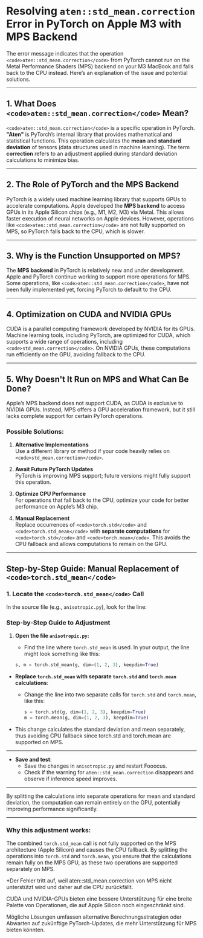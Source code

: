 # Resolving `aten::std_mean.correction` Error in PyTorch on Apple M3 with MPS Backend

The error message indicates that the operation `<code>aten::std_mean.correction</code>` from PyTorch cannot run on the Metal Performance Shaders (MPS) backend on your M3 MacBook and falls back to the CPU instead. Here’s an explanation of the issue and potential solutions.

---

## 1. What Does `<code>aten::std_mean.correction</code>` Mean?

`<code>aten::std_mean.correction</code>` is a specific operation in PyTorch. **"Aten"** is PyTorch’s internal library that provides mathematical and statistical functions. This operation calculates the **mean** and **standard deviation** of tensors (data structures used in machine learning). The term **correction** refers to an adjustment applied during standard deviation calculations to minimize bias.

---

## 2. The Role of PyTorch and the MPS Backend

PyTorch is a widely used machine learning library that supports GPUs to accelerate computations. Apple developed the **MPS backend** to access GPUs in its Apple Silicon chips (e.g., M1, M2, M3) via Metal. This allows faster execution of neural networks on Apple devices. However, operations like `<code>aten::std_mean.correction</code>` are not fully supported on MPS, so PyTorch falls back to the CPU, which is slower.

---

## 3. Why is the Function Unsupported on MPS?

The **MPS backend** in PyTorch is relatively new and under development. Apple and PyTorch continue working to support more operations for MPS. Some operations, like `<code>aten::std_mean.correction</code>`, have not been fully implemented yet, forcing PyTorch to default to the CPU.

---

## 4. Optimization on CUDA and NVIDIA GPUs

CUDA is a parallel computing framework developed by NVIDIA for its GPUs. Machine learning tools, including PyTorch, are optimized for CUDA, which supports a wide range of operations, including `<code>std_mean.correction</code>`. On NVIDIA GPUs, these computations run efficiently on the GPU, avoiding fallback to the CPU.

---

## 5. Why Doesn't It Run on MPS and What Can Be Done?

Apple’s MPS backend does not support CUDA, as CUDA is exclusive to NVIDIA GPUs. Instead, MPS offers a GPU acceleration framework, but it still lacks complete support for certain PyTorch operations.

### Possible Solutions:

1. **Alternative Implementations**  
   Use a different library or method if your code heavily relies on `<code>std_mean.correction</code>`.

2. **Await Future PyTorch Updates**  
   PyTorch is improving MPS support; future versions might fully support this operation.

3. **Optimize CPU Performance**  
   For operations that fall back to the CPU, optimize your code for better performance on Apple’s M3 chip.

4. **Manual Replacement**  
   Replace occurrences of `<code>torch.std</code>` and `<code>torch.std_mean</code>` with **separate computations** for `<code>torch.std</code>` and `<code>torch.mean</code>`. This avoids the CPU fallback and allows computations to remain on the GPU.

---

## Step-by-Step Guide: Manual Replacement of `<code>torch.std_mean</code>`



### 1. Locate the `<code>torch.std_mean</code>` Call

In the source file (e.g., `anisotropic.py`), look for the line:
### Step-by-Step Guide to Adjustment

1. **Open the file `anisotropic.py`:**

   - Find the line where `torch.std_mean` is used. In your output, the line might look something like this:

   ```python
   s, m = torch.std_mean(g, dim=(1, 2, 3), keepdim=True)


- **Replace `torch.std_mean` with separate `torch.std` and `torch.mean` calculations**:
  - Change the line into two separate calls for `torch.std` and `torch.mean`, like this:

    ```python
    s = torch.std(g, dim=(1, 2, 3), keepdim=True)
    m = torch.mean(g, dim=(1, 2, 3), keepdim=True)
    ```

- This change calculates the standard deviation and mean separately, thus avoiding CPU fallback since torch.std and torch.mean are supported on MPS.
---

- **Save and test**:
  - Save the changes in `anisotropic.py` and restart Fooocus.
  - Check if the warning for `aten::std_mean.correction` disappears and observe if inference speed improves.

---

By splitting the calculations into separate operations for mean and standard deviation, the computation can remain entirely on the GPU, potentially improving performance significantly.

---

### Why this adjustment works:

The combined `torch.std_mean` call is not fully supported on the MPS architecture (Apple Silicon) and causes the CPU fallback. By splitting the operations into `torch.std` and `torch.mean`, you ensure that the calculations remain fully on the MPS GPU, as these two operations are supported separately on MPS.


 
*Der Fehler tritt auf, weil aten::std_mean.correction von MPS nicht unterstützt wird und daher auf die CPU zurückfällt.
 
CUDA und NVIDIA-GPUs bieten eine bessere Unterstützung für eine breite Palette von Operationen, die auf Apple Silicon noch eingeschränkt sind.
 
Mögliche Lösungen umfassen alternative Berechnungsstrategien oder Abwarten auf zukünftige PyTorch-Updates, die mehr Unterstützung für MPS bieten könnten.
